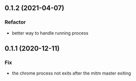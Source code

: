 ## 0.1.2 (2021-04-07)

### Refactor

- better way to handle running process

## 0.1.1 (2020-12-11)

### Fix

- the chrome process not exits after the mitm master exiting
